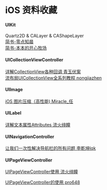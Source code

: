 # iOS 资料收藏

#### UIKit
Quartz2D & CALayer & CAShapeLayer<br>
[简书-零点知晨](https://www.jianshu.com/p/91b0cb25d4cb)<br>
[简书-本本的开心牧场](https://www.jianshu.com/p/e2b5bfae9abe)<br>

#### UICollectionViewController
[详解CollectionView各种回调  青玉伏案](https://www.cnblogs.com/ludashi/p/4792480.html)<br>
[流布局UICollectionView全系列教程  nongjiazhen](https://www.jianshu.com/p/dd8074c2daf5)

#### UIImage
[iOS 图片压缩（高性能)  Miracle_任](https://www.jianshu.com/p/bea6e47d028f)

#### UILabel
[详解文本属性Attributes  流火绯瞳](https://www.jianshu.com/p/618a147449d7)

#### UINavigationController
[让我们一次性解决导航栏的所有问题  李乾坤lqk](https://blog.csdn.net/u012960049/article/details/52787283?utm_source=blogxgwz6)

#### UIPageViewController
[UIPageViewController使用  流火绯瞳](https://www.jianshu.com/p/bb5adb9de3b6)


[UIPageViewController的使用  pro648](https://www.jianshu.com/p/0acd517f7e6c)
